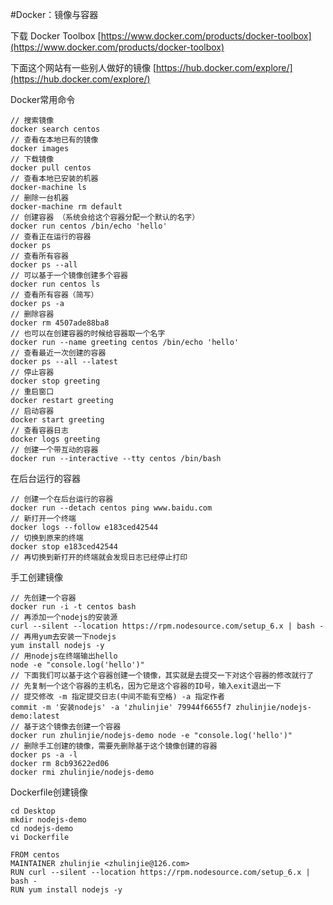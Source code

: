 #Docker：镜像与容器

下载 Docker Toolbox
[https://www.docker.com/products/docker-toolbox](https://www.docker.com/products/docker-toolbox)  

下面这个网站有一些别人做好的镜像
[https://hub.docker.com/explore/](https://hub.docker.com/explore/)

Docker常用命令
```
// 搜索镜像
docker search centos
// 查看在本地已有的镜像
docker images							
// 下载镜像
docker pull centos
// 查看本地已安装的机器
docker-machine ls
// 删除一台机器
docker-machine rm default
// 创建容器 （系统会给这个容器分配一个默认的名字）
docker run centos /bin/echo 'hello'
// 查看正在运行的容器
docker ps
// 查看所有容器
docker ps --all
// 可以基于一个镜像创建多个容器
docker run centos ls
// 查看所有容器（简写）
docker ps -a
// 删除容器
docker rm 4507ade88ba8
// 也可以在创建容器的时候给容器取一个名字
docker run --name greeting centos /bin/echo 'hello'
// 查看最近一次创建的容器
docker ps --all --latest
// 停止容器
docker stop greeting
// 重启窗口
docker restart greeting
// 启动容器
docker start greeting
// 查看容器日志
docker logs greeting
// 创建一个带互动的容器
docker run --interactive --tty centos /bin/bash
```

在后台运行的容器
```
// 创建一个在后台运行的容器
docker run --detach centos ping www.baidu.com
// 新打开一个终端
docker logs --follow e183ced42544
// 切换到原来的终端
docker stop e183ced42544
// 再切换到新打开的终端就会发现日志已经停止打印
```

手工创建镜像
```
// 先创建一个容器
docker run -i -t centos bash
// 再添加一个nodejs的安装源
curl --silent --location https://rpm.nodesource.com/setup_6.x | bash -
// 再用yum去安装一下nodejs
yum install nodejs -y
// 用nodejs在终端输出hello
node -e "console.log('hello')"
// 下面我们可以基于这个容器创建一个镜像，其实就是去提交一下对这个容器的修改就行了
// 先复制一个这个容器的主机名，因为它是这个容器的ID号，输入exit退出一下
// 提交修改 -m 指定提交日志(中间不能有空格) -a 指定作者 
commit -m '安装nodejs' -a 'zhulinjie' 79944f6655f7 zhulinjie/nodejs-demo:latest
// 基于这个镜像去创建一个容器
docker run zhulinjie/nodejs-demo node -e "console.log('hello')"
// 删除手工创建的镜像，需要先删除基于这个镜像创建的容器
docker ps -a -l
docker rm 8cb93622ed06
docker rmi zhulinjie/nodejs-demo
```

Dockerfile创建镜像
```
cd Desktop
mkdir nodejs-demo
cd nodejs-demo
vi Dockerfile
```
```
FROM centos
MAINTAINER zhulinjie <zhulinjie@126.com>
RUN curl --silent --location https://rpm.nodesource.com/setup_6.x | bash -
RUN yum install nodejs -y
```





